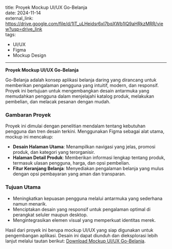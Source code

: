 title: Proyek Mockup UI/UX Go-Belanja  
date: 2024-11-14  
external_link: https://drive.google.com/file/d/1lT_uLHeidsr6xI7bqXWb1IQ9aHRkzMRR/view?usp=drive_link  
tags:  
  - UI/UX  
  - Figma  
  - Mockup Design  
---  

**Proyek Mockup UI/UX Go-Belanja**  

Go-Belanja adalah konsep aplikasi belanja daring yang dirancang untuk memberikan pengalaman pengguna yang intuitif, modern, dan responsif. Proyek ini bertujuan untuk mengembangkan desain antarmuka yang memudahkan pengguna dalam menjelajahi katalog produk, melakukan pembelian, dan melacak pesanan dengan mudah.  

### Gambaran Proyek  

Proyek ini dimulai dengan penelitian mendalam tentang kebutuhan pengguna dan tren desain terkini. Menggunakan Figma sebagai alat utama, mockup ini mencakup:  
- **Desain Halaman Utama**: Menampilkan navigasi yang jelas, promosi produk, dan kategori yang terorganisir.  
- **Halaman Detail Produk**: Memberikan informasi lengkap tentang produk, termasuk ulasan pengguna, harga, dan opsi pembelian.  
- **Fitur Keranjang Belanja**: Menyediakan pengalaman belanja yang mulus dengan opsi pembayaran yang aman dan transparan.  

### Tujuan Utama  
- Meningkatkan kepuasan pengguna melalui antarmuka yang sederhana namun menarik.  
- Menciptakan desain yang responsif untuk pengalaman optimal di perangkat seluler maupun desktop.  
- Mengintegrasikan elemen visual yang memperkuat identitas merek.  

Hasil dari proyek ini berupa mockup UI/UX yang siap digunakan untuk pengembangan aplikasi. Desain ini dapat diunduh dan dieksplorasi lebih lanjut melalui tautan berikut: [Download Mockup UI/UX Go-Belanja](https://drive.google.com/file/d/1lT_uLHeidsr6xI7bqXWb1IQ9aHRkzMRR/view?usp=drive_link).  

<!--more-->  
